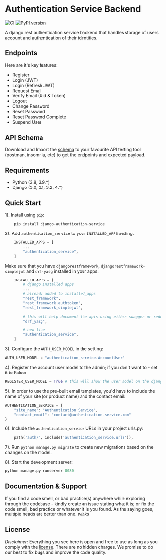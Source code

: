 # Authentication Service Backend

![CI](https://github.com/israelabraham/authentication-service-be/actions/workflows/django.yml/badge.svg)
[![PyPI version](https://badge.fury.io/py/django-authentication-service.svg)](https://badge.fury.io/py/django-authentication-service)

A django rest authentication service backend that handles storage of users account and authentication of their identities.

## Endpoints

Here are it's key features:

- Register
- Login (JWT)
- Login (Refresh JWT)
- Request Email
- Verify Email (Uid & Token)
- Logout
- Change Password
- Reset Password
- Reset Password Complete
- Suspend User

## API Schema

Download and Import the [schema](api-schemas.yaml) to your favourite API testing tool (postman, insomnia, etc) to get the endpoints and expected payload.

## Requirements

- Python (3.8, 3.9.*)
- Django (3.0, 3.1, 3.2, 4.*)

## Quick Start

1). Install using `pip`:

```python
    pip install django-authentication-service
```

2). Add `authentication_service` to your `INSTALLED_APPS` setting:

```python
    INSTALLED_APPS = [
        ...
        "authentication_service",
    ]
```

Make sure that you have `djangorestframework`, `djangorestframework-simplejwt` and `drf-yasg` installed in your apps.

```python
    INSTALLED_APPS = [
        # django installed apps
        ...
        # already added to installed_apps
        "rest_framework",
        "rest_framework.authtoken",
        "rest_framework_simplejwt",

        # this will help document the apis using either swagger or redoc
        "drf_yasg",

        # new line
        "authentication_service",
    ]
```

3). Configure the `AUTH_USER_MODEL` in the setting:

```python
AUTH_USER_MODEL = "authentication_service.AccountUser"
```

4). Register the account user model to the admin; if you don't want to - set it to False:

```python
REGISTER_USER_MODEL = True # this will show the user model on the django admin
```

5). In order to use the pre-built email templates, you'd have to include the name of your site (or product name) and the contact email:

```python
AUTHENTICATION_SERVICE = {
    "site_name": "Authentication Service",
    "contact_email": "contact@authentication-service.com"
}
```

6). Include the `authentication_service` URLs in your project urls.py:

```python
    path('auth/', include('authentication_service.urls')),
```

7). Run ``python manage.py migrate`` to create new migrations based on the changes on the model.

8). Start the development server:

```python
python manage.py runserver 8080
```

## Documentation & Support

If you find a code smell, or bad practice(s) anywhere while exploring through the codebase - kindly create an issue stating what it is; or fix the code smell, bad practice or whatever it is you found. As the saying goes, multiple heads are better than one. *winks*

## License

*Disclaimer:* Everything you see here is open and free to use as long as you comply with the [license](https://github.com/israelabraham/authentication-service-be/blob/main/LICENSE.txt). There are no hidden charges. We promise to do our best to fix bugs and improve the code quality.
